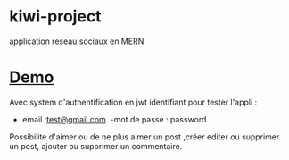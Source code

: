 # kiwi-project
 application reseau sociaux en MERN

# [Demo](https://kiwi-project.herokuapp.com/)

Avec system d'authentification en jwt 
identifiant pour tester l'appli :
- email :test@gmail.com.
-mot de passe : password.

Possibilite d'aimer ou de ne plus aimer un post ,créer editer ou supprimer un post, ajouter ou supprimer un commentaire.

